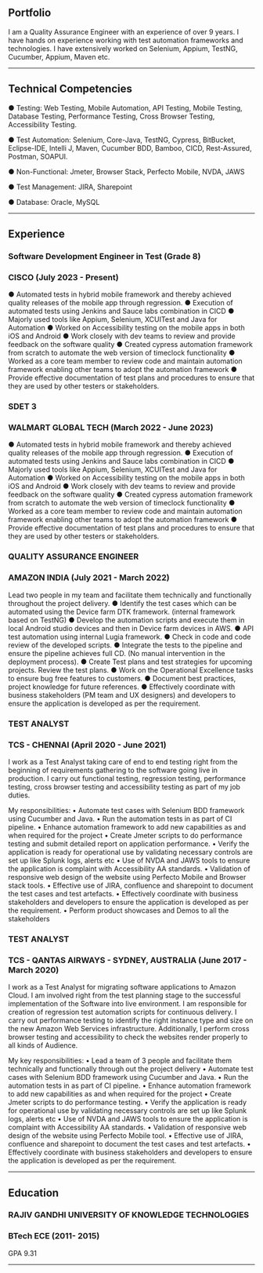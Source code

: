 ## Portfolio

I am a Quality Assurance Engineer with an experience of over 9 years. I have hands on experience working with test automation frameworks and technologies. I have extensively worked on Selenium, Appium, TestNG, Cucumber, Appium, Maven etc.

---

## Technical Competencies
● Testing: Web Testing, Mobile Automation, API Testing, Mobile Testing, Database Testing,
Performance Testing, Cross Browser Testing, Accessibility Testing.

● Test Automation: Selenium, Core-Java, TestNG, Cypress, BitBucket, Eclipse-IDE, Intelli J,
Maven, Cucumber BDD, Bamboo, CICD, Rest-Assured, Postman, SOAPUI.

● Non-Functional: Jmeter, Browser Stack, Perfecto Mobile, NVDA, JAWS

● Test Management: JIRA, Sharepoint

● Database: Oracle, MySQL

---

## Experience

### **Software Development Engineer in Test (Grade 8)**
### CISCO (July 2023 - Present)
● Automated tests in hybrid mobile framework and thereby achieved quality releases of the mobile app through regression.
● Execution of automated tests using Jenkins and Sauce labs combination in CICD
● Majorly used tools like Appium, Selenium, XCUITest and Java for Automation
● Worked on Accessibility testing on the mobile apps in both iOS and Android
● Work closely with dev teams to review and provide feedback on the software quality
● Created cypress automation framework from scratch to automate the web version of timeclock functionality
● Worked as a core team member to review code and maintain automation framework enabling other teams to adopt the automation framework
● Provide effective documentation of test plans and procedures to ensure that they are used by other testers or stakeholders.


### **SDET 3**
### WALMART GLOBAL TECH (March 2022 - June 2023)
● Automated tests in hybrid mobile framework and thereby achieved quality releases of the mobile app through regression.
● Execution of automated tests using Jenkins and Sauce labs combination in CICD
● Majorly used tools like Appium, Selenium, XCUITest and Java for Automation
● Worked on Accessibility testing on the mobile apps in both iOS and Android
● Work closely with dev teams to review and provide feedback on the software quality
● Created cypress automation framework from scratch to automate the web version of timeclock functionality
● Worked as a core team member to review code and maintain automation framework enabling other teams to adopt the automation framework
● Provide effective documentation of test plans and procedures to ensure that they are used by other testers or stakeholders.


### **QUALITY ASSURANCE ENGINEER**
### AMAZON INDIA (July 2021 - March 2022)

Lead two people in my team and facilitate them technically and functionally throughout the
project delivery.
● Identify the test cases which can be automated using the Device farm DTK framework. (internal framework based on TestNG)
● Develop the automation scripts and execute them in local Android studio devices and then in
Device farm devices in AWS.
● API test automation using internal Lugia framework.
● Check in code and code review of the developed scripts.
● Integrate the tests to the pipeline and ensure the pipeline achieves full CD. (No manual
intervention in the deployment process).
● Create Test plans and test strategies for upcoming projects. Review the test plans.
● Work on the Operational Excellence tasks to ensure bug free features to customers.
● Document best practices, project knowledge for future references.
● Effectively coordinate with business stakeholders (PM team and UX designers) and developers
to ensure the application is developed as per the requirement.

### **TEST ANALYST**
### TCS - CHENNAI (April 2020 - June 2021)

I work as a Test Analyst taking care of end to end testing right from the beginning of requirements gathering to the software going live in production. I carry out functional testing, regression testing, performance testing, cross browser testing and accessibility testing as part of my job duties.

My responsibilities:
• Automate test cases with Selenium BDD framework using Cucumber and Java.
• Run the automation tests in as part of CI pipeline.
• Enhance automation framework to add new capabilities as and when required for the project
• Create Jmeter scripts to do performance testing and submit detailed report on application performance.
• Verify the application is ready for operational use by validating necessary controls are set up like Splunk logs, alerts etc
• Use of NVDA and JAWS tools to ensure the application is complaint with Accessibility AA standards.
• Validation of responsive web design of the website using Perfecto Mobile and Browser stack tools.
• Effective use of JIRA, confluence and sharepoint to document the test cases and test artefacts.
• Effectively coordinate with business stakeholders and developers to ensure the application is developed as per the requirement.
• Perform product showcases and Demos to all the stakeholders

### **TEST ANALYST**
### TCS - QANTAS AIRWAYS - SYDNEY, AUSTRALIA (June 2017 - March 2020)

I work as a Test Analyst for migrating software applications to Amazon Cloud. I am involved right from the test planning stage to the successful implementation of the Software into live environment. I am responsible for creation of regression test automation scripts for continuous delivery. I carry out performance testing to identify the right instance type and size on the new Amazon Web Services infrastructure. Additionally, I perform cross browser testing and accessibility to check the websites render properly to all kinds of Audience.

My key responsibilities:
• Lead a team of 3 people and facilitate them technically and functionally through out the project delivery
• Automate test cases with Selenium BDD framework using Cucumber and Java.
• Run the automation tests in as part of CI pipeline.
• Enhance automation framework to add new capabilities as and when required for the project
• Create Jmeter scripts to do performance testing.
• Verify the application is ready for operational use by validating necessary controls are set up like Splunk logs, alerts etc
• Use of NVDA and JAWS tools to ensure the application is complaint with Accessibility AA standards.
• Validation of responsive web design of the website using Perfecto Mobile tool.
• Effective use of JIRA, confluence and sharepoint to document the test cases and test artefacts.
• Effectively coordinate with business stakeholders and developers to ensure the application is developed as per the requirement.

---

## Education

### **RAJIV GANDHI UNIVERSITY OF KNOWLEDGE TECHNOLOGIES**
### BTech ECE (2011- 2015)
GPA 9.31

---
